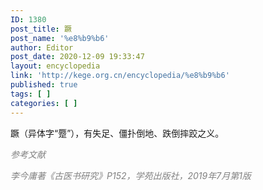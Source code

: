 ```yaml
---
ID: 1380
post_title: 蹶
post_name: '%e8%b9%b6'
author: Editor
post_date: 2020-12-09 19:33:47
layout: encyclopedia
link: 'http://kege.org.cn/encyclopedia/%e8%b9%b6'
published: true
tags: [ ]
categories: [ ]
---
```

<!-- wp:paragraph -->
<p>蹶（异体字“蹷”），有失足、僵扑倒地、跌倒摔跤之义。</p>
<!-- /wp:paragraph -->

<!-- wp:paragraph -->
<p><span style="color: #808080;"><em><span class="has-inline-color has-secondary-color">参考文献</span></em></span></p>
<p><span style="color: #808080;"><!-- /wp:paragraph -->

<!-- wp:paragraph --></span></p>
<p><span style="color: #808080;"><em><span class="has-inline-color has-secondary-color">李今庸著《古医书研究》P152，学苑出版社，2019年7月第1版</span></em></span></p>
<!-- /wp:paragraph -->